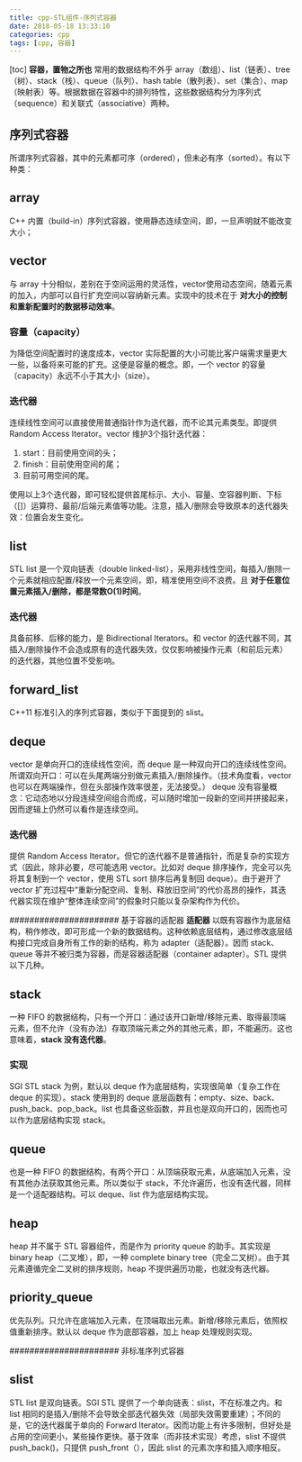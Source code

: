 ```yaml
---
title: cpp-STL组件-序列式容器
date: 2018-05-18 13:33:10
categories: cpp
tags: [cpp, 容器]
---
```

[toc]
**容器，置物之所也**
常用的数据结构不外乎 array（数组）、list（链表）、tree（树）、stack（栈）、queue（队列）、hash table（散列表）、set（集合）、map（映射表）等。根据数据在容器中的排列特性，这些数据结构分为序列式（sequence）和关联式（associative）两种。

## 序列式容器
所谓序列式容器，其中的元素都可序（ordered），但未必有序（sorted）。有以下种类：

## array
C++ 内置（build-in）序列式容器，使用静态连续空间，即，一旦声明就不能改变大小；

## vector
与 array 十分相似，差别在于空间运用的灵活性，vector使用动态空间，随着元素的加入，内部可以自行扩充空间以容纳新元素。实现中的技术在于 **对大小的控制和重新配置时的数据移动效率**。

### 容量（capacity）
为降低空间配置时的速度成本，vector 实际配置的大小可能比客户端需求量更大一些，以备将来可能的扩充。这便是容量的概念。即，一个 vector 的容量（capacity）永远不小于其大小（size）。

### 迭代器
连续线性空间可以直接使用普通指针作为迭代器，而不论其元素类型。即提供 Random Access Iterator。vector 维护3个指针迭代器：
1. start：目前使用空间的头；
2. finish：目前使用空间的尾；
3. 目前可用空间的尾。

使用以上3个迭代器，即可轻松提供首尾标示、大小、容量、空容器判断、下标（[]）运算符、最前/后端元素值等功能。注意，插入/删除会导致原本的迭代器失效：位置会发生变化。

## list
STL list 是一个双向链表（double linked-list），采用非线性空间，每插入/删除一个元素就相应配置/释放一个元素空间，即，精准使用空间不浪费。且 **对于任意位置元素插入/删除，都是常数O(1)时间**。

### 迭代器
具备前移、后移的能力，是 Bidirectional Iterators。和 vector 的迭代器不同，其插入/删除操作不会造成原有的迭代器失效，仅仅影响被操作元素（和前后元素）的迭代器，其他位置不受影响。

## forward_list
C++11 标准引入的序列式容器，类似于下面提到的 slist。

## deque
vector 是单向开口的连续线性空间，而 deque 是一种双向开口的连续线性空间。所谓双向开口：可以在头尾两端分别做元素插入/删除操作。（技术角度看，vector 也可以在两端操作，但在头部操作效率很差，无法接受。）
deque 没有容量概念：它动态地以分段连续空间组合而成，可以随时增加一段新的空间并拼接起来，因而逻辑上仍然可以看作是连续空间。

### 迭代器
提供 Random Access Iterator。但它的迭代器不是普通指针，而是复杂的实现方式（因此，除非必要，尽可能选用 vector。比如对 deque 排序操作，完全可以先将其复制到一个 vector，使用 STL sort 排序后再复制回 deque）。由于避开了 vector 扩充过程中“重新分配空间、复制、释放旧空间”的代价高昂的操作，其迭代器实现在维护“整体连续空间”的假象时只能以复杂架构作为代价。

###################### 基于容器的适配器
**适配器**
以既有容器作为底层结构，稍作修改，即可形成一个新的数据结构。这种依赖底层结构，通过修改底层结构接口完成自身所有工作的新的结构，称为 adapter（适配器）。因而 stack、queue 等并不被归类为容器，而是容器适配器（container adapter）。STL 提供以下几种。

## stack
一种 FIFO 的数据结构，只有一个开口：通过该开口新增/移除元素、取得最顶端元素，但不允许（没有办法）存取顶端元素之外的其他元素，即，不能遍历。这也意味着，**stack 没有迭代器**。

### 实现
SGI STL stack 为例，默认以 deque 作为底层结构，实现很简单（复杂工作在 deque 的实现）。stack 使用到的 deque 底层函数有：empty、size、back、push_back、pop_back。list 也具备这些函数，并且也是双向开口的，因而也可以作为底层结构实现 stack。

## queue
也是一种 FIFO 的数据结构，有两个开口：从顶端获取元素，从底端加入元素，没有其他办法获取其他元素。所以类似于 stack，不允许遍历，也没有迭代器，同样是一个适配器结构。可以 deque、list 作为底层结构实现。

## heap
heap 并不属于 STL 容器组件，而是作为 priority queue 的助手。其实现是 binary heap（二叉堆），即，一种 complete binary tree（完全二叉树）。由于其元素遵循完全二叉树的排序规则，heap 不提供遍历功能，也就没有迭代器。

## priority_queue
优先队列。只允许在底端加入元素，在顶端取出元素。新增/移除元素后，依照权值重新排序。默认以 deque 作为底部容器，加上 heap 处理规则实现。

###################### 非标准序列式容器
## slist
STL list 是双向链表。SGI STL 提供了一个单向链表：slist，不在标准之内。和 list 相同的是插入/删除不会导致全部迭代器失效（局部失效需要重建）；不同的是，它的迭代器属于单向的 Forward Iterator。因而功能上有许多限制，但好处是占用的空间更小，某些操作更快。基于效率（而非技术实现）考虑，slist 不提供 push_back()，只提供 push_front（），因此 slist 的元素次序和插入顺序相反。
